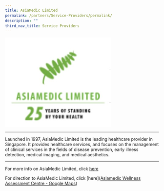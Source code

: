 ```yaml
---
title: AsiaMedic Limited
permalink: /partners/Service-Providers/permalink/
description: ""
third_nav_title: Service Providers
---
```

![](/images/Asiamedic.jpg)

-------------------------------------

Launched in 1997, AsiaMedic Limited is the leading healthcare provider in Singapore. It provides healthcare services, and focuses on the management of clinical services in the fields of disease prevention, early illness detection, medical imaging, and medical aesthetics. 

-----------------------------------------

For more info on AsiaMedic Limited, click [here](https://www.asiamedic.com.sg/)


For direction to AsiaMedic Limited, click [here]([Asiamedic Wellness Assessment Centre - Google Maps](https://www.google.com/maps/place/Asiamedic+Wellness+Assessment+Centre/@1.3058292,103.8317094,17z/data=!3m1!4b1!4m5!3m4!1s0x31da198da089668d:0x616580e06eadcdf4!8m2!3d1.3058292!4d103.8317094))